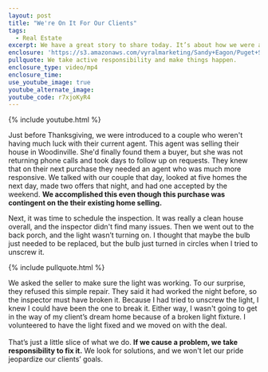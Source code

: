 ```yaml
---
layout: post
title: "We're On It For Our Clients"
tags:
  - Real Estate
excerpt: We have a great story to share today. It’s about how we were able to help some clients out of a stalemate during the inspection period.
enclosure: 'https://s3.amazonaws.com/vyralmarketing/Sandy+Eagon/Puget+Sound+Real+Estate+Agent-+We%2527re+on+it+for+our+clients.mp4'
pullquote: We take active responsibility and make things happen.
enclosure_type: video/mp4
enclosure_time:
use_youtube_image: true
youtube_alternate_image:
youtube_code: r7xjoKyR4
---
```



{% include youtube.html %}

Just before Thanksgiving, we were introduced to a couple who weren't having much luck with their current agent. This agent was selling their house in Woodinville. She'd finally found them a buyer, but she was not returning phone calls and took days to follow up on requests. They knew that on their next purchase they needed an agent who was much more responsive. We talked with our couple that day, looked at five homes the next day, made two offers that night, and had one accepted by the weekend. **We accomplished this even though this purchase was contingent on the their existing home selling.**

Next, it was time to schedule the inspection. It was really a clean house overall, and the inspector didn't find many issues. Then we went out to the back porch, and the light wasn’t turning on. I thought that maybe the bulb just needed to be replaced, but the bulb just turned in circles when I tried to unscrew it.

{% include pullquote.html %}

We asked the seller to make sure the light was working. To our surprise, they refused this simple repair. They said it had worked the night before, so the inspector must have broken it. Because I had tried to unscrew the light, I knew I could have been the one to break it. Either way, I wasn't going to get in the way of my client’s dream home because of a broken light fixture. I volunteered to have the light fixed and we moved on with the deal.
<br>
<br>That’s just a little slice of what we do. **If we cause a problem, we take responsibility to fix it.** We look for solutions, and we won't let our pride jeopardize our clients’ goals.